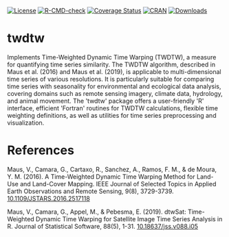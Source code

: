 <!-- badges: start -->
[![License](https://img.shields.io/badge/license-GPL%20%28%3E=%202%29-brightgreen.svg?style=flat)](https://www.gnu.org/licenses/gpl-3.0.html)
[![R-CMD-check](https://github.com/vwmaus/twdtw/actions/workflows/R-CMD-check.yaml/badge.svg)](https://github.com/vwmaus/twdtw/actions/workflows/R-CMD-check.yaml)
[![Coverage Status](https://img.shields.io/codecov/c/github/vwmaus/twdtw/main.svg)](https://app.codecov.io/gh/vwmaus/twdtw)
[![CRAN](https://www.r-pkg.org/badges/version/twdtw)](https://cran.r-project.org/package=twdtw)
[![Downloads](https://cranlogs.r-pkg.org/badges/twdtw?color=brightgreen)](https://www.r-pkg.org/pkg/twdtw)
<!-- badges: end -->
  
# twdtw

Implements Time-Weighted Dynamic Time Warping (TWDTW), 
a measure for quantifying time series similarity. The TWDTW algorithm, 
described in Maus et al. (2016) and 
Maus et al. (2019), is applicable to multi-dimensional 
time series of various resolutions. It is particularly suitable for comparing 
time series with seasonality for environmental and ecological data analysis, 
covering domains such as remote sensing imagery, climate data, hydrology, 
and animal movement. The 'twdtw' package offers a user-friendly 'R' interface, 
efficient 'Fortran' routines for TWDTW calculations, flexible time weighting 
definitions, as well as utilities for time series preprocessing and visualization.

# References

Maus, V., Camara, G., Cartaxo, R., Sanchez, A., Ramos, F. M., & de Moura, Y. M. (2016).
A Time-Weighted Dynamic Time Warping Method for Land-Use and Land-Cover Mapping.
IEEE Journal of Selected Topics in Applied Earth Observations and Remote Sensing, 9(8), 3729-3739.
[10.1109/JSTARS.2016.2517118](https://doi.org/10.1109/JSTARS.2016.2517118)

Maus, V., Camara, G., Appel, M., & Pebesma, E. (2019).
dtwSat: Time-Weighted Dynamic Time Warping for Satellite Image Time Series Analysis in R.
Journal of Statistical Software, 88(5), 1-31. [10.18637/jss.v088.i05](https://doi.org/10.18637/jss.v088.i05)
